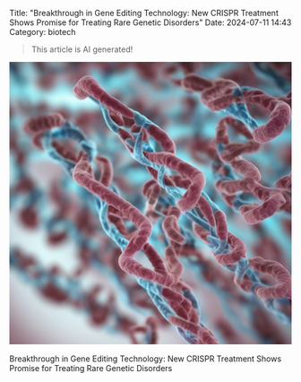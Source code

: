 Title: "Breakthrough in Gene Editing Technology: New CRISPR Treatment Shows Promise for Treating Rare Genetic Disorders"
Date: 2024-07-11 14:43
Category: biotech

> This article is AI generated!

![Alt Text](images/2024-07-11-breakthrough-in-gene-editing-technology-new-crispr-treatment-shows-promise-for-treating-rare-genetic-disorders.png)

Breakthrough in Gene Editing Technology: New CRISPR Treatment Shows Promise for Treating Rare Genetic Disorders